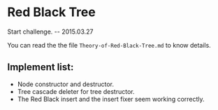 # Red Black Tree

Start challenge. -- 2015.03.27

You can read the the file `Theory-of-Red-Black-Tree.md` to know details.

## Implement list:
+ Node constructor and destructor.
+ Tree cascade deleter for tree destructor.
+ The Red Black insert and the insert fixer seem working correctly.